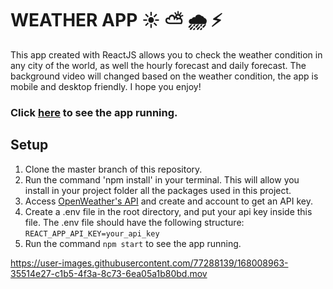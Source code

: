 # WEATHER APP ☀️    ⛅️    🌧  ⚡️

This app created with ReactJS allows you to check the weather condition in any city of the world, as well the hourly forecast and daily forecast.
The background video will changed based on the weather condition, the app is mobile and desktop friendly. I hope you enjoy! 

### Click [here](https://fra-weather-app.netlify.app) to see the app running.

## Setup
1. Clone the master branch of this repository.
2. Run the command 'npm install' in your terminal. This will allow you install in your project folder all the packages used in this project.
3. Access [OpenWeather's API](https://openweathermap.org) and create and account to get an API key.
4. Create a .env file in the root directory, and put your api key inside this file. The .env file should have the following structure: <br/>
   `REACT_APP_API_KEY=your_api_key`
5. Run the command `npm start` to see the app running.









https://user-images.githubusercontent.com/77288139/168008963-35514e27-c1b5-4f3a-8c73-6ea05a1b80bd.mov






